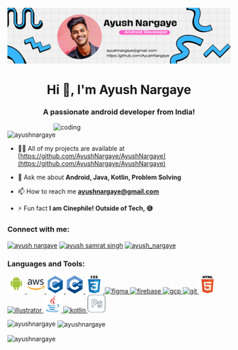 ![logo](https://github.com/AyushNargaye/AyushNargaye/blob/main/White%20and%20Blue%20Memphis%20Graphic%20Designer%20Banner.png)

<h1 align="center">Hi 👋, I'm Ayush Nargaye</h1>
<h3 align="center">A passionate android developer from India!</h3>

<img align="right" alt="coding" width="400" src="https://theninehertz.com/wp-content/themes/ninehertz/assets-2022/img/utility-tools/gif/utility-apps.gif">

<p align="left"> <img src="https://komarev.com/ghpvc/?username=ayushnargaye&label=Profile%20views&color=0e75b6&style=flat" alt="ayushnargaye" /> </p>

- 👨‍💻 All of my projects are available at [https://github.com/AyushNargaye/AyushNargaye](https://github.com/AyushNargaye/AyushNargaye)

- 💬 Ask me about **Android, Java, Kotlin, Problem Solving**

- 📫 How to reach me **ayushnargaye@gmail.com**

- ⚡ Fun fact **I am Cinephile! Outside of Tech, 😅**

<h3 align="left">Connect with me:</h3>
<p align="left">
<a href="https://linkedin.com/in/ayush nargaye" target="blank"><img align="center" src="https://raw.githubusercontent.com/rahuldkjain/github-profile-readme-generator/master/src/images/icons/Social/linked-in-alt.svg" alt="ayush nargaye" height="30" width="40" /></a>
<a href="https://fb.com/ayush samrat singh" target="blank"><img align="center" src="https://raw.githubusercontent.com/rahuldkjain/github-profile-readme-generator/master/src/images/icons/Social/facebook.svg" alt="ayush samrat singh" height="30" width="40" /></a>
<a href="https://instagram.com/ayush_nargaye" target="blank"><img align="center" src="https://raw.githubusercontent.com/rahuldkjain/github-profile-readme-generator/master/src/images/icons/Social/instagram.svg" alt="ayush_nargaye" height="30" width="40" /></a>
</p>

<h3 align="left">Languages and Tools:</h3>
<p align="left"> <a href="https://developer.android.com" target="_blank" rel="noreferrer"> <img src="https://raw.githubusercontent.com/devicons/devicon/master/icons/android/android-original-wordmark.svg" alt="android" width="40" height="40"/> </a> <a href="https://aws.amazon.com" target="_blank" rel="noreferrer"> <img src="https://raw.githubusercontent.com/devicons/devicon/master/icons/amazonwebservices/amazonwebservices-original-wordmark.svg" alt="aws" width="40" height="40"/> </a> <a href="https://www.cprogramming.com/" target="_blank" rel="noreferrer"> <img src="https://raw.githubusercontent.com/devicons/devicon/master/icons/c/c-original.svg" alt="c" width="40" height="40"/> </a> <a href="https://www.w3schools.com/cpp/" target="_blank" rel="noreferrer"> <img src="https://raw.githubusercontent.com/devicons/devicon/master/icons/cplusplus/cplusplus-original.svg" alt="cplusplus" width="40" height="40"/> </a> <a href="https://www.w3schools.com/css/" target="_blank" rel="noreferrer"> <img src="https://raw.githubusercontent.com/devicons/devicon/master/icons/css3/css3-original-wordmark.svg" alt="css3" width="40" height="40"/> </a> <a href="https://www.figma.com/" target="_blank" rel="noreferrer"> <img src="https://www.vectorlogo.zone/logos/figma/figma-icon.svg" alt="figma" width="40" height="40"/> </a> <a href="https://firebase.google.com/" target="_blank" rel="noreferrer"> <img src="https://www.vectorlogo.zone/logos/firebase/firebase-icon.svg" alt="firebase" width="40" height="40"/> </a> <a href="https://cloud.google.com" target="_blank" rel="noreferrer"> <img src="https://www.vectorlogo.zone/logos/google_cloud/google_cloud-icon.svg" alt="gcp" width="40" height="40"/> </a> <a href="https://git-scm.com/" target="_blank" rel="noreferrer"> <img src="https://www.vectorlogo.zone/logos/git-scm/git-scm-icon.svg" alt="git" width="40" height="40"/> </a> <a href="https://www.w3.org/html/" target="_blank" rel="noreferrer"> <img src="https://raw.githubusercontent.com/devicons/devicon/master/icons/html5/html5-original-wordmark.svg" alt="html5" width="40" height="40"/> </a> <a href="https://www.adobe.com/in/products/illustrator.html" target="_blank" rel="noreferrer"> <img src="https://www.vectorlogo.zone/logos/adobe_illustrator/adobe_illustrator-icon.svg" alt="illustrator" width="40" height="40"/> </a> <a href="https://www.java.com" target="_blank" rel="noreferrer"> <img src="https://raw.githubusercontent.com/devicons/devicon/master/icons/java/java-original.svg" alt="java" width="40" height="40"/> </a> <a href="https://kotlinlang.org" target="_blank" rel="noreferrer"> <img src="https://www.vectorlogo.zone/logos/kotlinlang/kotlinlang-icon.svg" alt="kotlin" width="40" height="40"/> </a> <a href="https://www.photoshop.com/en" target="_blank" rel="noreferrer"> <img src="https://raw.githubusercontent.com/devicons/devicon/master/icons/photoshop/photoshop-line.svg" alt="photoshop" width="40" height="40"/> </a> </p>

<p><img align="left" src="https://github-readme-stats.vercel.app/api/top-langs?username=ayushnargaye&show_icons=true&locale=en&layout=compact" alt="ayushnargaye" /></p>

<p>&nbsp;<img align="center" src="https://github-readme-stats.vercel.app/api?username=ayushnargaye&show_icons=true&locale=en" alt="ayushnargaye" /></p>

<p><img align="center" src="https://github-readme-streak-stats.herokuapp.com/?user=ayushnargaye&" alt="ayushnargaye" /></p>
